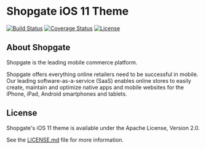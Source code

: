 # Shopgate iOS 11 Theme

[![Build Status](https://travis-ci.org/shopgate/theme-ios11.svg?branch=master)](https://travis-ci.org/shopgate/theme-ios11)
[![Coverage Status](https://coveralls.io/repos/github/shopgate/theme-ios11/badge.svg?branch=master)](https://coveralls.io/github/shopgate/theme-ios11?branch=master)
[![License](https://img.shields.io/badge/License-Apache%202.0-blue.svg)](https://opensource.org/licenses/Apache-2.0)

## About Shopgate

Shopgate is the leading mobile commerce platform.

Shopgate offers everything online retailers need to be successful in mobile. Our leading software-as-a-service (SaaS) enables online stores to easily create, maintain and optimize native apps and mobile websites for the iPhone, iPad, Android smartphones and tablets.

## License

Shopgate's iOS 11 theme is available under the Apache License, Version 2.0.

See the [LICENSE.md](./LICENSE.md) file for more information.
